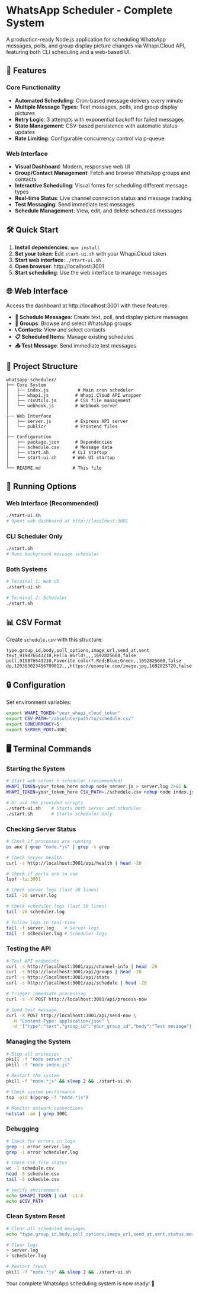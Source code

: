 # WhatsApp Scheduler - Complete System

A production-ready Node.js application for scheduling WhatsApp messages, polls, and group display picture changes via Whapi.Cloud API, featuring both CLI scheduling and a web-based UI.

## 🚀 Features

### Core Functionality
- **Automated Scheduling**: Cron-based message delivery every minute
- **Multiple Message Types**: Text messages, polls, and group display pictures
- **Retry Logic**: 3 attempts with exponential backoff for failed messages
- **State Management**: CSV-based persistence with automatic status updates
- **Rate Limiting**: Configurable concurrency control via p-queue

### Web Interface
- **Visual Dashboard**: Modern, responsive web UI
- **Group/Contact Management**: Fetch and browse WhatsApp groups and contacts
- **Interactive Scheduling**: Visual forms for scheduling different message types
- **Real-time Status**: Live channel connection status and message tracking
- **Test Messaging**: Send immediate test messages
- **Schedule Management**: View, edit, and delete scheduled messages

## 🛠 Quick Start

1. **Install dependencies**: `npm install`
2. **Set your token**: Edit `start-ui.sh` with your Whapi.Cloud token
3. **Start web interface**: `./start-ui.sh`
4. **Open browser**: http://localhost:3001
5. **Start scheduling**: Use the web interface to manage messages

## 🌐 Web Interface

Access the dashboard at http://localhost:3001 with these features:

- **📅 Schedule Messages**: Create text, poll, and display picture messages
- **👥 Groups**: Browse and select WhatsApp groups
- **📞 Contacts**: View and select contacts  
- **📋 Scheduled Items**: Manage existing schedules
- **📤 Test Message**: Send immediate test messages

## 📁 Project Structure

```
whatsapp-scheduler/
├── Core System
│   ├── index.js           # Main cron scheduler
│   ├── whapi.js          # Whapi.Cloud API wrapper
│   ├── csvUtils.js       # CSV file management
│   └── webhook.js        # Webhook server
│
├── Web Interface
│   ├── server.js         # Express API server
│   └── public/           # Frontend files
│
├── Configuration
│   ├── package.json      # Dependencies
│   ├── schedule.csv      # Message data
│   ├── start.sh         # CLI startup
│   └── start-ui.sh      # Web UI startup
│
└── README.md            # This file
```

## 🔧 Running Options

### Web Interface (Recommended)
```bash
./start-ui.sh
# Opens web dashboard at http://localhost:3001
```

### CLI Scheduler Only
```bash
./start.sh
# Runs background message scheduler
```

### Both Systems
```bash
# Terminal 1: Web UI
./start-ui.sh

# Terminal 2: Scheduler
./start.sh
```

## 📊 CSV Format

Create `schedule.csv` with this structure:
```csv
type,group_id,body,poll_options,image_url,send_at,sent
text,919876543210,Hello World!,,,1692825600,false
poll,919876543210,Favorite color?,Red;Blue;Green,,1692825660,false
dp,120363023456789012,,,https://example.com/image.jpg,1692825720,false
```

## 🔒 Configuration

Set environment variables:
```bash
export WHAPI_TOKEN="your_whapi_cloud_token"
export CSV_PATH="/absolute/path/to/schedule.csv"
export CONCURRENCY=5
export SERVER_PORT=3001
```

## 🖥️ Terminal Commands

### Starting the System
```bash
# Start web server + scheduler (recommended)
WHAPI_TOKEN=your_token_here nohup node server.js > server.log 2>&1 &
WHAPI_TOKEN=your_token_here CSV_PATH=./schedule.csv nohup node index.js > scheduler.log 2>&1 &

# Or use the provided scripts
./start-ui.sh    # Starts both server and scheduler
./start.sh       # Starts scheduler only
```

### Checking Server Status
```bash
# Check if processes are running
ps aux | grep "node.*js" | grep -v grep

# Check server health
curl -s http://localhost:3001/api/health | head -20

# Check if ports are in use
lsof -ti:3001

# Check server logs (last 20 lines)
tail -20 server.log

# Check scheduler logs (last 20 lines)  
tail -20 scheduler.log

# Follow logs in real-time
tail -f server.log    # Server logs
tail -f scheduler.log # Scheduler logs
```

### Testing the API
```bash
# Test API endpoints
curl -s http://localhost:3001/api/channel-info | head -20
curl -s http://localhost:3001/api/groups | head -20
curl -s http://localhost:3001/api/stats
curl -s http://localhost:3001/api/schedule | head -20

# Trigger immediate processing
curl -s -X POST http://localhost:3001/api/process-now

# Send test message
curl -X POST http://localhost:3001/api/send-now \
  -H "Content-Type: application/json" \
  -d '{"type":"text","group_id":"your_group_id","body":"Test message"}'
```

### Managing the System
```bash
# Stop all processes
pkill -f "node server.js"
pkill -f "node index.js"

# Restart the system
pkill -f "node.*js" && sleep 2 && ./start-ui.sh

# Check system performance
top -pid $(pgrep -f "node.*js")

# Monitor network connections
netstat -an | grep 3001
```

### Debugging
```bash
# Check for errors in logs
grep -i error server.log
grep -i error scheduler.log

# Check CSV file status
wc -l schedule.csv
head -5 schedule.csv
tail -5 schedule.csv

# Verify environment
echo $WHAPI_TOKEN | cut -c1-8
echo $CSV_PATH
```

### Clean System Reset
```bash
# Clear all scheduled messages
echo "type,group_id,body,poll_options,image_url,send_at,sent,status,message_id,error_details,sent_at" > schedule.csv

# Clear logs
> server.log
> scheduler.log

# Restart fresh
pkill -f "node.*js" && sleep 2 && ./start-ui.sh
```

Your complete WhatsApp scheduling system is now ready! 🎉